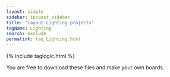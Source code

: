 ```yaml
---
layout: simple
sidebar: spcoast_sidebar
title: "Layout Lighting projects"
tagName: Lighting
search: exclude
permalink: tag_Lighting.html
---
```

{% include taglogic.html %}
<script>
	$("#mysidebar").navgoco('toggle', true);
</script>

You are free to download these files and make your own boards.



